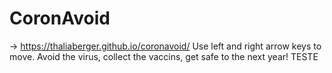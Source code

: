 # CoronAvoid

 -> https://thaliaberger.github.io/coronavoid/
Use left and right arrow keys to move. 
Avoid the virus, collect the vaccins, get safe to the next year!
TESTE
